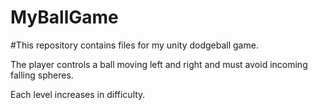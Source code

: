 # MyBallGame

#This repository contains files for my unity dodgeball game.

The player controls a ball moving left and right and must avoid incoming falling spheres.

Each level increases in difficulty.
